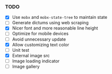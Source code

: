 ### TODO

- [x] Use `mobx` and `mobx-state-tree` to maintain state
- [ ] Generate dictums using web scraping
- [x] Nicer font and more reasonable line height
- [ ] Optimize for mobile devices
- [ ] Avoid unnecessary update
- [x] Allow customizing text color
- [ ] Unit test
- [x] External image src
- [ ] Image loading indicator
- [ ] Image gallery
